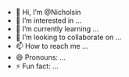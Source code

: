 - 👋 Hi, I’m @Nicholsin
- 👀 I’m interested in ...
- 🌱 I’m currently learning ...
- 💞️ I’m looking to collaborate on ...
- 📫 How to reach me ...
- 😄 Pronouns: ...
- ⚡ Fun fact: ...

<!---
Nicholsin/Nicholsin is a ✨ special ✨ repository because its `README.md` (this file) appears on your GitHub profile.
You can click the Preview link to take a look at your changes.
--->
